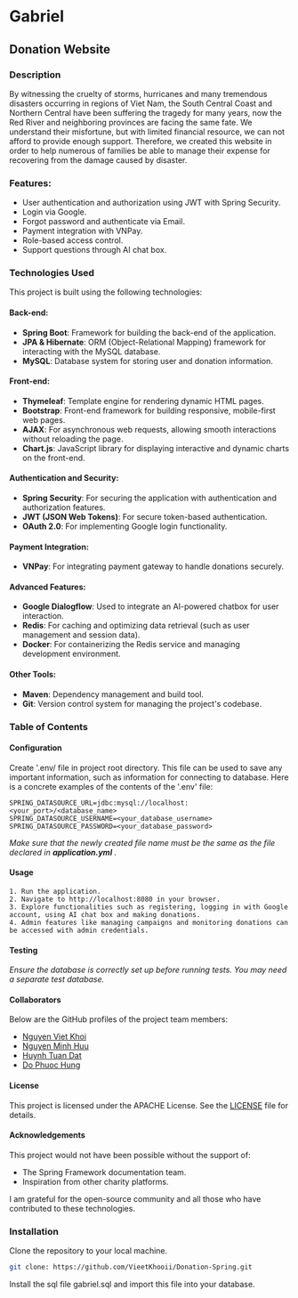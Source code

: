 # Gabriel
## Donation Website

### Description
By witnessing the cruelty of storms, hurricanes and many tremendous disasters occurring in regions of Viet Nam, the South Central Coast and Northern Central have been suffering the tragedy for many years, now the Red River and neighboring provinces are facing the same fate. We understand their misfortune, but with limited financial resource, we can not afford to provide enough support. Therefore, we created this website in order to help numerous of families be able to manage their expense for recovering from the damage caused by disaster.
### Features:
- User authentication and authorization using JWT with Spring Security.
- Login via Google.
- Forgot password and authenticate via Email.
- Payment integration with VNPay.
- Role-based access control.
- Support questions through AI chat box.
### Technologies Used
This project is built using the following technologies:
#### Back-end:
- **Spring Boot**: Framework for building the back-end of the application.
- **JPA & Hibernate**: ORM (Object-Relational Mapping) framework for interacting with the MySQL database.
- **MySQL**: Database system for storing user and donation information.

#### Front-end:
- **Thymeleaf**: Template engine for rendering dynamic HTML pages.
- **Bootstrap**: Front-end framework for building responsive, mobile-first web pages.
- **AJAX**: For asynchronous web requests, allowing smooth interactions without reloading the page.
- **Chart.js**: JavaScript library for displaying interactive and dynamic charts on the front-end.

#### Authentication and Security:
- **Spring Security**: For securing the application with authentication and authorization features.
- **JWT (JSON Web Tokens)**: For secure token-based authentication.
- **OAuth 2.0**: For implementing Google login functionality.

#### Payment Integration:
- **VNPay**: For integrating payment gateway to handle donations securely.

#### Advanced Features:
- **Google Dialogflow**: Used to integrate an AI-powered chatbox for user interaction.
- **Redis**: For caching and optimizing data retrieval (such as user management and session data).
- **Docker**: For containerizing the Redis service and managing development environment.

#### Other Tools:
- **Maven**: Dependency management and build tool.
- **Git**: Version control system for managing the project's codebase.
### Table of Contents
#### Configuration
Create '.env/ file in project root directory. This file can be used to save any important information, such as information for connecting to database. Here is a concrete examples of the contents of the '.env' file:
    
    SPRING_DATASOURCE_URL=jdbc:mysql://localhost:<your_port>/<database_name>
    SPRING_DATASOURCE_USERNAME=<your_database_username>
    SPRING_DATASOURCE_PASSWORD=<your_database_password>
    
*Make sure that the newly created file name must be the same as the file declared in **application.yml** .*
#### Usage
    1. Run the application.
    2. Navigate to http://localhost:8080 in your browser.
    3. Explore functionalities such as registering, logging in with Google account, using AI chat box and making donations.
    4. Admin features like managing campaigns and monitoring donations can be accessed with admin credentials.
#### Testing
*Ensure the database is correctly set up before running tests. You may need a separate test database.*
#### Collaborators
Below are the GitHub profiles of the project team members:

- [Nguyen Viet Khoi](https://github.com/VieetKhooii)
- [Nguyen Minh Huu](https://github.com/kuzo19032003)
- [Huynh Tuan Dat](https://github.com/axy888)
- [Do Phuoc Hung](https://github.com/dophuochung2428)
####  License
This project is licensed under the APACHE License. See the [LICENSE](./LICENSE) file for details.
#### Acknowledgements
This project would not have been possible without the support of:

- The Spring Framework documentation team.
- Inspiration from other charity platforms.

I am grateful for the open-source community and all those who have contributed to these technologies.
### Installation
Clone the repository to your local machine.
   ```bash
   git clone: https://github.com/VieetKhooii/Donation-Spring.git
   ```
Install the sql file gabriel.sql and import this file into your database.
